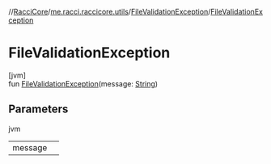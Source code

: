//[RacciCore](../../../index.md)/[me.racci.raccicore.utils](../index.md)/[FileValidationException](index.md)/[FileValidationException](-file-validation-exception.md)

# FileValidationException

[jvm]\
fun [FileValidationException](-file-validation-exception.md)(message: [String](https://kotlinlang.org/api/latest/jvm/stdlib/kotlin/-string/index.html))

## Parameters

jvm

| | |
|---|---|
| message |  |
